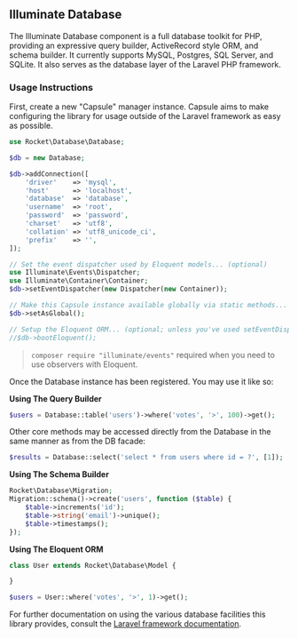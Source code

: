 ## Illuminate Database

The Illuminate Database component is a full database toolkit for PHP, providing an expressive query builder, ActiveRecord style ORM, and schema builder. It currently supports MySQL, Postgres, SQL Server, and SQLite. It also serves as the database layer of the Laravel PHP framework.

### Usage Instructions

First, create a new "Capsule" manager instance. Capsule aims to make configuring the library for usage outside of the Laravel framework as easy as possible.

```PHP
use Rocket\Database\Database;

$db = new Database;

$db->addConnection([
    'driver'    => 'mysql',
    'host'      => 'localhost',
    'database'  => 'database',
    'username'  => 'root',
    'password'  => 'password',
    'charset'   => 'utf8',
    'collation' => 'utf8_unicode_ci',
    'prefix'    => '',
]);

// Set the event dispatcher used by Eloquent models... (optional)
use Illuminate\Events\Dispatcher;
use Illuminate\Container\Container;
$db->setEventDispatcher(new Dispatcher(new Container));

// Make this Capsule instance available globally via static methods... (optional)
$db->setAsGlobal();

// Setup the Eloquent ORM... (optional; unless you've used setEventDispatcher())
//$db->bootEloquent();
```

> `composer require "illuminate/events"` required when you need to use observers with Eloquent.

Once the Database instance has been registered. You may use it like so:

**Using The Query Builder**

```PHP
$users = Database::table('users')->where('votes', '>', 100)->get();
```
Other core methods may be accessed directly from the Database in the same manner as from the DB facade:
```PHP
$results = Database::select('select * from users where id = ?', [1]);
```

**Using The Schema Builder**

```PHP
Rocket\Database\Migration;
Migration::schema()->create('users', function ($table) {
    $table->increments('id');
    $table->string('email')->unique();
    $table->timestamps();
});
```

**Using The Eloquent ORM**

```PHP
class User extends Rocket\Database\Model {

}

$users = User::where('votes', '>', 1)->get();
```

For further documentation on using the various database facilities this library provides, consult the [Laravel framework documentation](https://laravel.com/docs).
